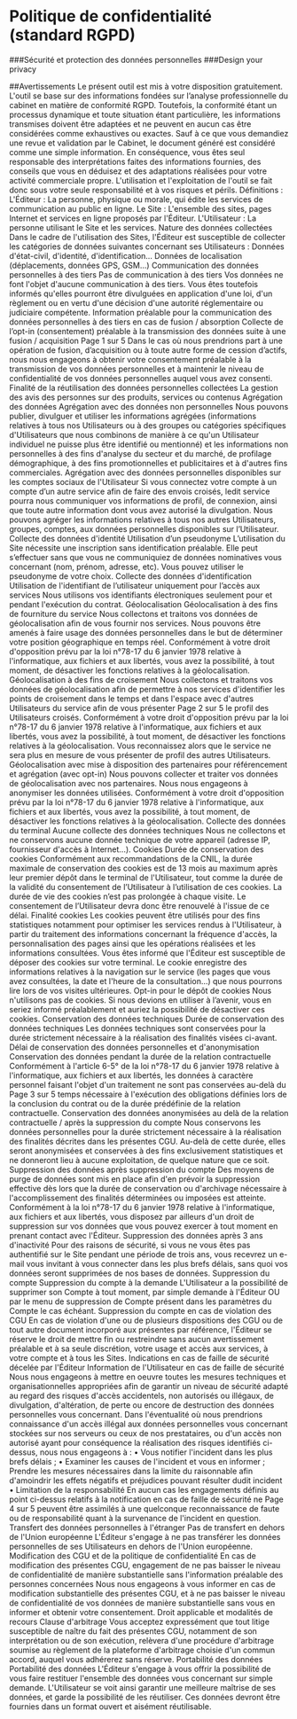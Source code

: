 # Politique de confidentialité (standard RGPD)

###Sécurité et protection des données personnelles
###Design your privacy

##Avertissements
Le présent outil est mis à votre disposition gratuitement. L'outil se base sur des informations fondées sur
l’analyse professionnelle du cabinet en matière de conformité RGPD. Toutefois, la conformité étant un
processus dynamique et toute situation étant particulière, les informations transmises doivent être adaptées et
ne peuvent en aucun cas être considérées comme exhaustives ou exactes.
Sauf à ce que vous demandiez une revue et validation par le Cabinet, le document généré est considéré
comme une simple information. En conséquence, vous êtes seul responsable des interprétations faites des
informations fournies, des conseils que vous en déduisez et des adaptations réalisées pour votre activité
commerciale propre. L'utilisation et l'exploitation de l'outil se fait donc sous votre seule responsabilité et à vos
risques et périls.
Définitions :
L'Éditeur : La personne, physique ou morale, qui édite les services de communication au public en ligne.
Le Site : L'ensemble des sites, pages Internet et services en ligne proposés par l'Éditeur.
L'Utilisateur : La personne utilisant le Site et les services.
Nature des données collectées
Dans le cadre de l'utilisation des Sites, l'Éditeur est susceptible de collecter les catégories de données
suivantes concernant ses Utilisateurs :
Données d'état-civil, d'identité, d'identification...
Données de localisation (déplacements, données GPS, GSM...)
Communication des données personnelles à des tiers
Pas de communication à des tiers
Vos données ne font l'objet d'aucune communication à des tiers. Vous êtes toutefois informés qu'elles
pourront être divulguées en application d'une loi, d'un règlement ou en vertu d'une décision d'une autorité
réglementaire ou judiciaire compétente.
Information préalable pour la communication des données personnelles à des tiers en
cas de fusion / absorption
Collecte de l’opt-in (consentement) préalable à la transmission des données suite à une fusion /
acquisition
Page 1 sur 5
Dans le cas où nous prendrions part à une opération de fusion, d’acquisition ou à toute autre forme de cession
d’actifs, nous nous engageons à obtenir votre consentement préalable à la transmission de vos données
personnelles et à maintenir le niveau de confidentialité de vos données personnelles auquel vous avez
consenti.
Finalité de la réutilisation des données personnelles collectées
La gestion des avis des personnes sur des produits, services ou contenus
Agrégation des données
Agrégation avec des données non personnelles
Nous pouvons publier, divulguer et utiliser les informations agrégées (informations relatives à tous nos
Utilisateurs ou à des groupes ou catégories spécifiques d'Utilisateurs que nous combinons de manière à ce
qu'un Utilisateur individuel ne puisse plus être identifié ou mentionné) et les informations non personnelles à
des fins d'analyse du secteur et du marché, de profilage démographique, à des fins promotionnelles et
publicitaires et à d'autres fins commerciales.
Agrégation avec des données personnelles disponibles sur les comptes sociaux de l'Utilisateur
Si vous connectez votre compte à un compte d’un autre service afin de faire des envois croisés, ledit service
pourra nous communiquer vos informations de profil, de connexion, ainsi que toute autre information dont
vous avez autorisé la divulgation. Nous pouvons agréger les informations relatives à tous nos autres
Utilisateurs, groupes, comptes, aux données personnelles disponibles sur l’Utilisateur.
Collecte des données d'identité
Utilisation d’un pseudonyme
L’utilisation du Site nécessite une inscription sans identification préalable. Elle peut s’effectuer sans que vous ne
communiquiez de données nominatives vous concernant (nom, prénom, adresse, etc). Vous pouvez utiliser le
pseudonyme de votre choix.
Collecte des données d'identification
Utilisation de l'identifiant de l’utilisateur uniquement pour l’accès aux services
Nous utilisons vos identifiants électroniques seulement pour et pendant l'exécution du contrat.
Géolocalisation
Géolocalisation à des fins de fourniture du service
Nous collectons et traitons vos données de géolocalisation afin de vous fournir nos services. Nous pouvons
être amenés à faire usage des données personnelles dans le but de déterminer votre position géographique en
temps réel. Conformément à votre droit d'opposition prévu par la loi n°78-17 du 6 janvier 1978 relative à
l'informatique, aux fichiers et aux libertés, vous avez la possibilité, à tout moment, de désactiver les fonctions
relatives à la géolocalisation.
Géolocalisation à des fins de croisement
Nous collectons et traitons vos données de géolocalisation afin de permettre à nos services d'identifier les
points de croisement dans le temps et dans l'espace avec d'autres Utilisateurs du service afin de vous présenter
Page 2 sur 5
le profil des Utilisateurs croisés. Conformément à votre droit d'opposition prévu par la loi n°78-17 du 6 janvier
1978 relative à l'informatique, aux fichiers et aux libertés, vous avez la possibilité, à tout moment, de désactiver
les fonctions relatives à la géolocalisation. Vous reconnaissez alors que le service ne sera plus en mesure de
vous présenter de profil des autres Utilisateurs.
Géolocalisation avec mise à disposition des partenaires pour référencement et agrégation (avec opt-in)
Nous pouvons collecter et traiter vos données de géolocalisation avec nos partenaires. Nous nous engageons
à anonymiser les données utilisées. Conformément à votre droit d'opposition prévu par la loi n°78-17 du 6
janvier 1978 relative à l'informatique, aux fichiers et aux libertés, vous avez la possibilité, à tout moment, de
désactiver les fonctions relatives à la géolocalisation.
Collecte des données du terminal
Aucune collecte des données techniques
Nous ne collectons et ne conservons aucune donnée technique de votre appareil (adresse IP, fournisseur
d'accès à Internet...).
Cookies
Durée de conservation des cookies
Conformément aux recommandations de la CNIL, la durée maximale de conservation des cookies est de 13
mois au maximum après leur premier dépôt dans le terminal de l'Utilisateur, tout comme la durée de la validité
du consentement de l’Utilisateur à l’utilisation de ces cookies. La durée de vie des cookies n’est pas prolongée
à chaque visite. Le consentement de l’Utilisateur devra donc être renouvelé à l'issue de ce délai.
Finalité cookies
Les cookies peuvent être utilisés pour des fins statistiques notamment pour optimiser les services rendus à
l'Utilisateur, à partir du traitement des informations concernant la fréquence d'accès, la personnalisation des
pages ainsi que les opérations réalisées et les informations consultées.
Vous êtes informé que l'Éditeur est susceptible de déposer des cookies sur votre terminal. Le cookie enregistre
des informations relatives à la navigation sur le service (les pages que vous avez consultées, la date et l'heure
de la consultation...) que nous pourrons lire lors de vos visites ultérieures.
Opt-in pour le dépôt de cookies
Nous n'utilisons pas de cookies. Si nous devions en utiliser à l’avenir, vous en seriez informé préalablement et
auriez la possibilité de désactiver ces cookies.
Conservation des données techniques
Durée de conservation des données techniques
Les données techniques sont conservées pour la durée strictement nécessaire à la réalisation des finalités
visées ci-avant.
Délai de conservation des données personnelles et d'anonymisation
Conservation des données pendant la durée de la relation contractuelle
Conformément à l'article 6-5° de la loi n°78-17 du 6 janvier 1978 relative à l'informatique, aux fichiers et aux
libertés, les données à caractère personnel faisant l'objet d'un traitement ne sont pas conservées au-delà du
Page 3 sur 5
temps nécessaire à l'exécution des obligations définies lors de la conclusion du contrat ou de la durée
prédéfinie de la relation contractuelle.
Conservation des données anonymisées au delà de la relation contractuelle / après la suppression du
compte
Nous conservons les données personnelles pour la durée strictement nécessaire à la réalisation des finalités
décrites dans les présentes CGU. Au-delà de cette durée, elles seront anonymisées et conservées à des fins
exclusivement statistiques et ne donneront lieu à aucune exploitation, de quelque nature que ce soit.
Suppression des données après suppression du compte
Des moyens de purge de données sont mis en place afin d'en prévoir la suppression effective dès lors que la
durée de conservation ou d'archivage nécessaire à l'accomplissement des finalités déterminées ou imposées
est atteinte. Conformément à la loi n°78-17 du 6 janvier 1978 relative à l'informatique, aux fichiers et aux
libertés, vous disposez par ailleurs d'un droit de suppression sur vos données que vous pouvez exercer à tout
moment en prenant contact avec l'Éditeur.
Suppression des données après 3 ans d'inactivité
Pour des raisons de sécurité, si vous ne vous êtes pas authentifié sur le Site pendant une période de trois ans,
vous recevrez un e-mail vous invitant à vous connecter dans les plus brefs délais, sans quoi vos données seront
supprimées de nos bases de données.
Suppression du compte
Suppression du compte à la demande
L'Utilisateur a la possibilité de supprimer son Compte à tout moment, par simple demande à l'Éditeur OU par
le menu de suppression de Compte présent dans les paramètres du Compte le cas échéant.
Suppression du compte en cas de violation des CGU
En cas de violation d'une ou de plusieurs dispositions des CGU ou de tout autre document incorporé aux
présentes par référence, l'Éditeur se réserve le droit de mettre fin ou restreindre sans aucun avertissement
préalable et à sa seule discrétion, votre usage et accès aux services, à votre compte et à tous les Sites.
Indications en cas de faille de sécurité décelée par l'Éditeur
Information de l'Utilisateur en cas de faille de sécurité
Nous nous engageons à mettre en oeuvre toutes les mesures techniques et organisationnelles appropriées afin
de garantir un niveau de sécurité adapté au regard des risques d'accès accidentels, non autorisés ou illégaux,
de divulgation, d'altération, de perte ou encore de destruction des données personnelles vous concernant.
Dans l'éventualité où nous prendrions connaissance d'un accès illégal aux données personnelles vous
concernant stockées sur nos serveurs ou ceux de nos prestataires, ou d'un accès non autorisé ayant pour
conséquence la réalisation des risques identifiés ci-dessus, nous nous engageons à :
• Vous notifier l'incident dans les plus brefs délais ;
• Examiner les causes de l'incident et vous en informer ;
Prendre les mesures nécessaires dans la limite du raisonnable afin d'amoindrir les effets négatifs et
préjudices pouvant résulter dudit incident
•
Limitation de la responsabilité
En aucun cas les engagements définis au point ci-dessus relatifs à la notification en cas de faille de sécurité ne
Page 4 sur 5
peuvent être assimilés à une quelconque reconnaissance de faute ou de responsabilité quant à la survenance
de l'incident en question.
Transfert des données personnelles à l'étranger
Pas de transfert en dehors de l'Union européenne
L'Éditeur s'engage à ne pas transférer les données personnelles de ses Utilisateurs en dehors de l'Union
européenne.
Modification des CGU et de la politique de confidentialité
En cas de modification des présentes CGU, engagement de ne pas baisser le niveau de confidentialité de
manière substantielle sans l'information préalable des personnes concernées
Nous nous engageons à vous informer en cas de modification substantielle des présentes CGU, et à ne pas
baisser le niveau de confidentialité de vos données de manière substantielle sans vous en informer et obtenir
votre consentement.
Droit applicable et modalités de recours
Clause d'arbitrage
Vous acceptez expressément que tout litige susceptible de naître du fait des présentes CGU, notamment de
son interprétation ou de son exécution, relèvera d'une procédure d'arbitrage soumise au règlement de la
plateforme d'arbitrage choisie d'un commun accord, auquel vous adhérerez sans réserve.
Portabilité des données
Portabilité des données
L'Éditeur s'engage à vous offrir la possibilité de vous faire restituer l'ensemble des données vous concernant
sur simple demande. L'Utilisateur se voit ainsi garantir une meilleure maîtrise de ses données, et garde la
possibilité de les réutiliser. Ces données devront être fournies dans un format ouvert et aisément réutilisable.
